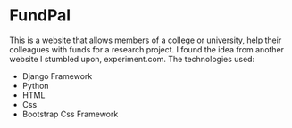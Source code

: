 # FundPal
This is a website that allows members of a college or university, help their colleagues with funds for a research project. I found the idea from another website I stumbled upon, experiment.com.
The technologies used:
- Django Framework
- Python
- HTML
- Css
- Bootstrap Css Framework
